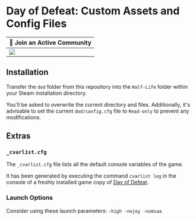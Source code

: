 # Day of Defeat: Custom Assets and Config Files

| 💬 Join an Active Community |
| --------------------------- |
| [![](https://dcbadge.vercel.app/api/server/dodcommunity?style=plastic)](https://discord.gg/dodcommunity) |

## Installation

Transfer the `dod` folder from this repository into the `Half-Life` folder within your Steam installation directory.

You'll be asked to overwrite the current directory and files. Additionally, it's advisable to set the current `dod/config.cfg` file to `Read-only` to prevent any modifications.

## Extras

### `_cvarlist.cfg`

The `_cvarlist.cfg` file lists all the default console variables of the game.

It has been generated by executing the command `cvarlist log` in the console of a freshly installed game copy of [Day of Defeat](https://store.steampowered.com/app/30/Day_of_Defeat/).

### Launch Options

Consider using these launch parameters: `-high -nojoy -nomsaa`
